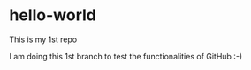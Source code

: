 # hello-world
This is my 1st repo

I am doing this 1st branch to test the functionalities of GitHub :-)
